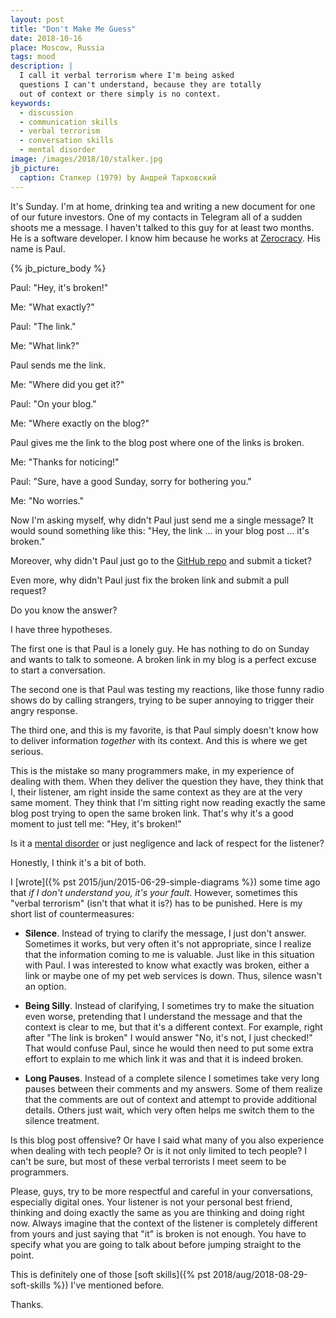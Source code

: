```yaml
---
layout: post
title: "Don't Make Me Guess"
date: 2018-10-16
place: Moscow, Russia
tags: mood
description: |
  I call it verbal terrorism where I'm being asked
  questions I can't understand, because they are totally
  out of context or there simply is no context.
keywords:
  - discussion
  - communication skills
  - verbal terrorism
  - conversation skills
  - mental disorder
image: /images/2018/10/stalker.jpg
jb_picture:
  caption: Сталкер (1979) by Андрей Тарковский
---
```


It's Sunday. I'm at home, drinking tea and writing a new document for
one of our future investors. One of my contacts in Telegram all of a sudden shoots me
a message. I haven't talked to this guy for at least two months. He is
a software developer. I know him because he works at [Zerocracy](http://www.zerocracy.com).
His name is Paul.

<!--more-->

{% jb_picture_body %}

Paul: "Hey, it's broken!"

Me: "What exactly?"

Paul: "The link."

Me: "What link?"

Paul sends me the link.

Me: "Where did you get it?"

Paul: "On your blog."

Me: "Where exactly on the blog?"

Paul gives me the link to the blog post where one of the links is broken.

Me: "Thanks for noticing!"

Paul: "Sure, have a good Sunday, sorry for bothering you."

Me: "No worries."

Now I'm asking myself, why didn't Paul just send me a single message? It would
sound something like this: "Hey, the link ... in your blog post ... it's broken."

Moreover, why didn't Paul just go to the [GitHub repo](https://github.com/yegor256/blog)
and submit a ticket?

Even more, why didn't Paul just fix the broken link and submit a pull
request?

Do you know the answer?

I have three hypotheses.

The first one is that Paul is a lonely guy. He has nothing to do on Sunday and wants to
talk to someone. A broken link in my blog is a perfect excuse to start
a conversation.

The second one is that Paul was testing my reactions, like those
funny radio shows do by calling strangers, trying
to be super annoying to trigger their angry response.

The third one, and this is my favorite, is that Paul simply doesn't know how
to deliver information _together_ with its context. And this is where we
get serious.

This is the mistake so many programmers make, in my experience
of dealing with them. When they deliver the question they have, they think
that I, their listener, am right inside the same context as they are at the very same
moment. They think that I'm sitting right now reading exactly the same
blog post trying to open the same broken link. That's why it's a good
moment to just tell me: "Hey, it's broken!"

Is it a [mental disorder](https://en.wikipedia.org/wiki/Schizophasia)
or just negligence and lack of respect for the listener?

Honestly, I think it's a bit of both.

I [wrote]({% pst 2015/jun/2015-06-29-simple-diagrams %}) some time ago
that _if I don't understand you, it's your fault_. However, sometimes
this "verbal terrorism" (isn't that what it is?) has to be punished.
Here is my short list of countermeasures:

  * **Silence**.
    Instead of trying to clarify the message, I just don't answer.
    Sometimes it works, but very often it's not appropriate, since I realize that
    the information coming to me is valuable. Just like in this
    situation with Paul. I was interested to know what exactly was broken,
    either a link or maybe one of my pet web services is down. Thus,
    silence wasn't an option.

  * **Being Silly**.
    Instead of clarifying, I sometimes try to make the situation even worse,
    pretending that I understand the message and that the context is clear to me,
    but that it's a different context. For example, right after "The link is broken"
    I would answer "No, it's not, I just checked!" That would confuse Paul,
    since he would then need to put some extra effort to explain to me which link it was
    and that it is indeed broken.

  * **Long Pauses**.
    Instead of a complete silence I sometimes take very long pauses between
    their comments and my answers. Some of them realize that the comments
    are out of context and attempt to provide additional details. Others just
    wait, which very often helps me switch them to the silence treatment.

Is this blog post offensive? Or have I said what many of you also experience
when dealing with tech people? Or is it not only limited to tech people? I can't be
sure, but most of these verbal terrorists I meet seem to be programmers.

Please, guys, try to be more respectful and careful in your conversations,
especially digital ones. Your listener is not your personal best friend, thinking
and doing exactly the same as you are thinking and doing right now. Always imagine that
the context of the listener is completely different from yours and just
saying that "it" is broken is not enough. You have to specify what
you are going to talk about before jumping straight to the point.

This is definitely one of those [soft skills]({% pst 2018/aug/2018-08-29-soft-skills %})
I've mentioned before.

Thanks.
